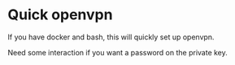 # Quick openvpn

If you have docker and bash, this will quickly set up openvpn.

Need some interaction if you want a password on the private key.


